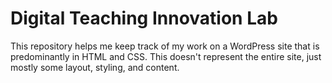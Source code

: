 # Digital Teaching Innovation Lab
This repository helps me keep track of my work on a WordPress site that is predominantly in HTML and CSS. This doesn't represent the entire site, just mostly some layout, styling, and content. 

